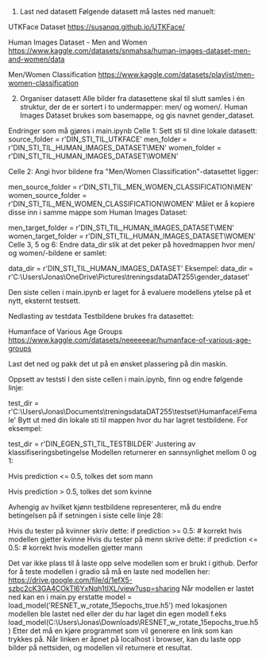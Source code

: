 1. Last ned datasett
Følgende datasett må lastes ned manuelt:

UTKFace Dataset https://susanqq.github.io/UTKFace/

Human Images Dataset - Men and Women https://www.kaggle.com/datasets/snmahsa/human-images-dataset-men-and-women/data

Men/Women Classification https://www.kaggle.com/datasets/playlist/men-women-classification

2. Organiser datasett
Alle bilder fra datasettene skal til slutt samles i én struktur, der de er sortert i to undermapper: men/ og women/.
Human Images Dataset brukes som basemappe, og gis navnet gender_dataset.

Endringer som må gjøres i main.ipynb
Celle 1:
Sett sti til dine lokale datasett:
source_folder = r'DIN_STI_TIL_UTKFACE'
men_folder = r'DIN_STI_TIL_HUMAN_IMAGES_DATASET\MEN'
women_folder = r'DIN_STI_TIL_HUMAN_IMAGES_DATASET\WOMEN'

Celle 2:
Angi hvor bildene fra "Men/Women Classification"-datasettet ligger:

men_source_folder = r'DIN_STI_TIL_MEN_WOMEN_CLASSIFICATION\MEN'
women_source_folder = r'DIN_STI_TIL_MEN_WOMEN_CLASSIFICATION\WOMEN'
Målet er å kopiere disse inn i samme mappe som Human Images Dataset:

men_target_folder = r'DIN_STI_TIL_HUMAN_IMAGES_DATASET\MEN'
women_target_folder = r'DIN_STI_TIL_HUMAN_IMAGES_DATASET\WOMEN'
Celle 3, 5 og 6:
Endre data_dir slik at det peker på hovedmappen hvor men/ og women/-bildene er samlet:

data_dir = r'DIN_STI_TIL_HUMAN_IMAGES_DATASET'
Eksempel:
data_dir = r'C:\Users\Jonas\OneDrive\Pictures\treningsdataDAT255\gender_dataset'


Den siste cellen i main.ipynb er laget for å evaluere modellens ytelse på et nytt, eksternt testsett.

Nedlasting av testdata
Testbildene brukes fra datasettet:

Humanface of Various Age Groups https://www.kaggle.com/datasets/neeeeeear/humanface-of-various-age-groups

Last det ned og pakk det ut på en ønsket plassering på din maskin.

Oppsett av teststi
I den siste cellen i main.ipynb, finn og endre følgende linje:

test_dir = r'C:\Users\Jonas\Documents\treningsdataDAT255\testset\Humanface\Female'
Bytt ut med din lokale sti til mappen hvor du har lagret testbildene. For eksempel:

test_dir = r'DIN_EGEN_STI_TIL_TESTBILDER'
Justering av klassifiseringsbetingelse
Modellen returnerer en sannsynlighet mellom 0 og 1:

Hvis prediction <= 0.5, tolkes det som mann

Hvis prediction > 0.5, tolkes det som kvinne

Avhengig av hvilket kjønn testbildene representerer, må du endre betingelsen på if setningen i siste celle linje 28:

Hvis du tester på kvinner skriv dette:
if prediction >= 0.5:  # korrekt hvis modellen gjetter kvinne
Hvis du tester på menn skrive dette:
if prediction <= 0.5:  # korrekt hvis modellen gjetter mann


Det var ikke plass til å laste opp selve modellen som er brukt i github. 
Derfor for å teste modellen i gradio så må en laste ned modellen her: https://drive.google.com/file/d/1efX5-szbc2cK3GA4COkTl6YxNqh1tIXL/view?usp=sharing
Når modellen er lastet ned kan en i main.py erstatte model = load_model('RESNET_w_rotate_15epochs_true.h5') med lokasjonen modellen ble lastet ned eller der du har laget din egen modell f.eks 
load_model(C:\Users\Jonas\Downloads\RESNET_w_rotate_15epochs_true.h5)
Etter det må en kjøre programmet som vil generere en link som kan trykkes på. 
Når linken er åpnet på localhost i browser, kan du laste opp bilder på nettsiden, og modellen vil returnere et resultat. 
